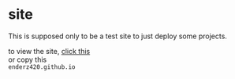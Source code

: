 # site

This is supposed only to be a test site to just deploy some projects.

to view the site, [click this](enderz420.github.io) \
or 
copy this \
``enderz420.github.io``
